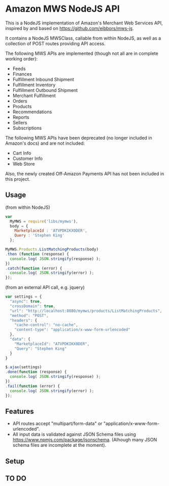 # Amazon MWS NodeJS API
This is a NodeJS implementation of Amazon's Merchant Web Services API, inspired by and based on https://github.com/eibbors/mws-js.

It contains a NodeJS MWSClass, callable from within NodeJS, as well as a collection of POST routes providing API access.

The following MWS APIs are implemented (though not all are in complete working order):
  * Feeds
  * Finances
  * Fulfillment Inbound Shipment
  * Fulfillment Inventory
  * Fulfillment Outbound Shipment
  * Merchant Fulfillment
  * Orders
  * Products
  * Recommendations
  * Reports
  * Sellers
  * Subscriptions

The following MWS APIs have been deprecated (no longer included in Amazon's docs) and are not included:
  * Cart Info
  * Customer Info
  * Web Store

Also, the newly created Off-Amazon Payments API has not been included in this project.

## Usage
(from within NodeJS)
```javascript
var
  MyMWS = require('libs/mymws'),
  body = {
    MarketplaceId : 'ATVPDKIKX0DER',
    Query : 'Stephen King'
  };

MyMWS.Products.ListMatchingProducts(body)
.then (function (response) {
  console.log( JSON.stringify(response) );         
})
.catch(function (error) {
  console.log( JSON.stringify(error) );  
});
```
(from an external API call, e.g. jquery)
```javascript
var settings = {
  "async": true,
  "crossDomain": true,
  "url": "http://localhost:8080/mymws/products/ListMatchingProducts",
  "method": "POST",
  "headers": {
    "cache-control": "no-cache",
    "content-type": "application/x-www-form-urlencoded"
  },
  "data": {
    "MarketplaceId": "ATVPDKIKX0DER",
    "Query": "Stephen King"
  }
}

$.ajax(settings)
.done(function (response) {
  console.log( JSON.stringify(response) );
})
.fail(function (error) {
  console.log( JSON.stringify(error) );
});
```

## Features
  * API routes accept "multipart/form-data" or "application/x-www-form-urlencoded".
  * All input data is validated against JSON Schema files using https://www.npmjs.com/package/jsonschema. (Alhough many JSON schema files are incomplete at the moment).


## Setup

## TO DO
